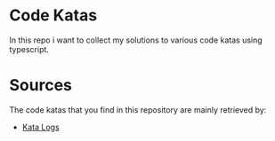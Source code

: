 # Code Katas
In this repo i want to collect my solutions to various code katas using typescript.

# Sources
The code katas that you find in this repository are mainly retrieved by:
- [Kata Logs](https://kata-log.rocks)
